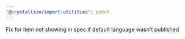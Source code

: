 ```yaml
---
'@crystallize/import-utilities': patch
---
```


Fix for item not showing in spec if default language wasn't published
